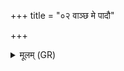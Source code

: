 +++
title = "०२ वाञ्छ मे पादौ"

+++
<details><summary>मूलम् (GR)</summary>

वाञ्छ मे पादौ तन्वं  
वाञ्छाक्ष्यौ वाञ्छ सक्थ्यौ ।  
अक्ष्यौ वृषण्यन्त्याः केशा  
ओष्ठौ मां ते कामेन शुष्यताम् ॥
</details>